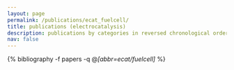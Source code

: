 ```yaml
---
layout: page
permalink: /publications/ecat_fuelcell/
title: publications (electrocatalysis)
description: publications by categories in reversed chronological order. generated by jekyll-scholar.
nav: false
---
```

<!-- _pages/publications.md -->
<div class="publications">

  {% bibliography -f papers -q @*[abbr=ecat/fuelcell]* %}

</div>
